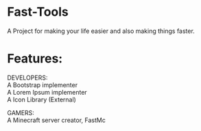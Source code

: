 # Fast-Tools 
A Project for making your life easier and also making things faster.

# Features:

DEVELOPERS: <br>
A Bootstrap implementer <br>
A Lorem Ipsum implementer <br>
A Icon Library (External)

GAMERS: <br>
A Minecraft server creator, FastMc

